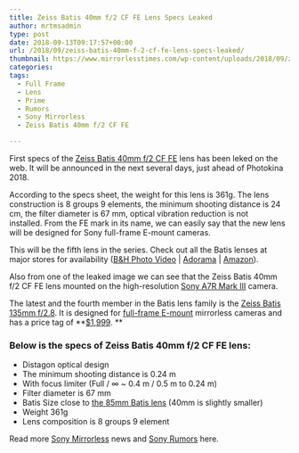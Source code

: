 ```yaml
---
title: Zeiss Batis 40mm f/2 CF FE Lens Specs Leaked
author: mrtmsadmin
type: post
date: 2018-09-13T09:17:57+00:00
url: /2018/09/zeiss-batis-40mm-f-2-cf-fe-lens-specs-leaked/
thumbnail: https://www.mirrorlesstimes.com/wp-content/uploads/2018/09/zeiss-batis-40mm-f2-cf-lens-1.jpg
categories:
tags:
  - Full Frame
  - Lens
  - Prime
  - Rumors
  - Sony Mirrorless
  - Zeiss Batis 40mm f/2 CF FE

---
```

First specs of the <a href="https://www.dailycameranews.com/tag/zeiss-batis-40mm-f-2-cf-fe/" rel="tag">Zeiss Batis 40mm f/2 CF FE</a> lens has been leked on the web. It will be announced in the next several days, just ahead of Photokina 2018.

According to the specs sheet, the weight for this lens is 361g. The lens construction is 8 groups 9 elements, the minimum shooting distance is 24 cm, the filter diameter is 67 mm, optical vibration reduction is not installed. From the FE mark in its name, we can easily say that the new lens will be designed for Sony full-frame E-mount cameras.

This will be the fifth lens in the series. Check out all the Batis lenses at major stores for availability (<a href="https://www.bhphotovideo.com/c/search?InitialSearch=yes&N=0&Ntt=zeiss+batis&BI=20175&KBID=14249" target="_new" rel="nofollow" data-wpel-link="external">B&H Photo Video</a> | <a href="https://adorama.evyy.net/c/63923/51926/1036?u=https%3A%2F%2Fwww.adorama.com%2Fl%2F%3Fsearchinfo%3DZeiss%2520Batis" target="_new" rel="nofollow" data-wpel-link="external">Adorama</a> | <a href="https://www.amazon.com/gp/search?ie=UTF8&keywords=Zeiss%20Batis&tag=daicamnew-20" target="_new" rel="nofollow" data-wpel-link="external">Amazon</a>).<!--more-->

Also from one of the leaked image we can see that the Zeiss Batis 40mm f/2 CF FE lens mounted on the high-resolution <a href="https://www.amazon.com/Sony-42-4MP-Full-frame-Mirrorless-Interchangeable-Lens/dp/B076TGDHPT/?tag=daicamnew-20" target="_blank" rel="noopener" data-amzn-asin="B076TGDHPT">Sony A7R Mark III</a> camera.

The latest and the fourth member in the Batis lens family is the [Zeiss Batis 135mm f/2.8][1]. It is designed for [full-frame E-mount][2] mirrorless cameras and has a price tag of **<a href="https://www.bhphotovideo.com/c/product/1330083-REG/zeiss_2136_695_batis_135mm_f_2_8_lens.html/BI/20175/KBID/14249" target="_new" rel="nofollow" data-wpel-link="external">$1,999</a>. **

### <span id="more-3196"></span>Below is the specs of Zeiss Batis 40mm f/2 CF FE lens:

  * Distagon optical design
  * The minimum shooting distance is 0.24 m
  * With focus limiter (Full / ∞ ~ 0.4 m / 0.5 m to 0.24 m)
  * Filter diameter is 67 mm
  * Batis Size close to <a href="https://www.bhphotovideo.com/c/product/1140833-REG/zeiss_2103_751_85mm_f_1_8_batis_short.html/BI/20175/KBID/14249/" target="_blank" rel="noopener">the 85mm Batis lens</a> (40mm is slightly smaller)
  * Weight 361g
  * Lens composition is 8 groups 9 element

Read more <a href="https://www.mirrorlesstimes.com/tags/sony-mirrorless/" target="_blank" rel="noopener">Sony Mirrorless</a> news and <a href="https://www.dailycameranews.com/tag/sony-rumors/" target="_blank" rel="noopener">Sony Rumors</a> here.

 [1]: https://www.dailycameranews.com/tag/zeiss-batis-135mm-f-2-8/
 [2]: https://www.dailycameranews.com/2017/03/best-sony-full-frame-e-mount-lenses/